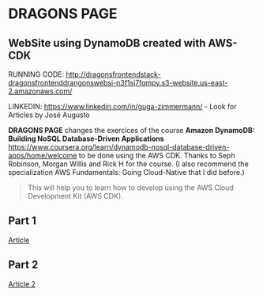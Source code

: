 # DRAGONS PAGE

## WebSite using DynamoDB created with AWS-CDK

RUNNING CODE: http://dragonsfrontendstack-dragonsfrontenddrangonswebsi-n3f1sj7fqmpy.s3-website.us-east-2.amazonaws.com/

LINKEDIN: https://www.linkedin.com/in/guga-zimmermann/ - Look for Articles by José Augusto


**DRAGONS PAGE** changes the exercices of the course **Amazon DynamoDB: Building NoSQL Database-Driven Applications**  https://www.coursera.org/learn/dynamodb-nosql-database-driven-apps/home/welcome to be done using the AWS CDK. Thanks to Seph Robinson, Morgan Willis and Rick H for the course. (I also recommend the specialization AWS Fundamentals: Going Cloud-Native that I did before.)

> This will help you to learn how to develop using the AWS Cloud Development Kit (AWS CDK).

## Part 1

[Article](article.md)

## Part 2

[Article 2](article.md)